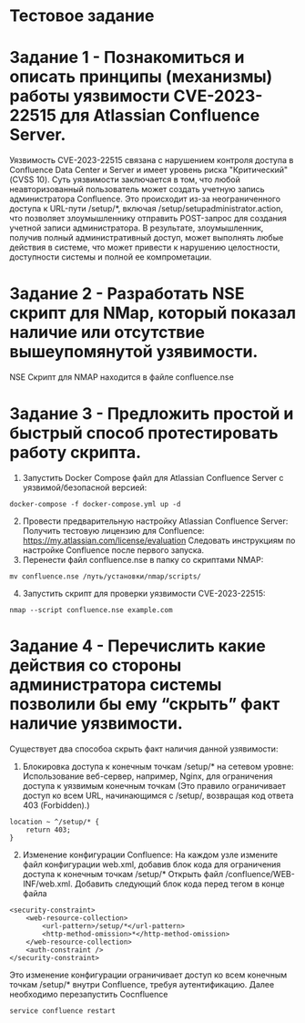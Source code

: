 # Тестовое задание
# Задание 1  - Познакомиться и описать принципы (механизмы) работы уязвимости CVE-2023-22515 для Atlassian Confluence Server.

Уязвимость CVE-2023-22515 связана с нарушением контроля доступа в Confluence Data Center и Server и имеет уровень риска "Критический" (CVSS 10). Суть уязвимости заключается в том, что любой неавторизованный пользователь может создать учетную запись администратора Confluence. Это происходит из-за неограниченного доступа к URL-пути /setup/*, включая /setup/setupadministrator.action, что позволяет злоумышленнику отправить POST-запрос для создания учетной записи администратора. В результате, злоумышленник, получив полный административный доступ, может выполнять любые действия в системе, что может привести к нарушению целостности, доступности системы и полной ее компрометации.
# Задание 2  - Разработать NSE скрипт для NMap, который показал наличие или отсутствие вышеупомянутой узявимости.

NSE Скрипт для NMAP находится в файле confluence.nse

# Задание 3  - Предложить простой и быстрый способ протестировать работу скрипта.

1. Запустить Docker Compose файл для Atlassian Confluence Server с уязвимой/безопасной версией:
```
docker-compose -f docker-compose.yml up -d
```
2. Провести предварительную настройку Atlassian Confluence Server:
Получить тестовую лицензию для Confluence: https://my.atlassian.com/license/evaluation
Следовать инструкциям по настройке Confluence после первого запуска.
3. Перенести файл confluence.nse в папку со скриптами NMAP:
```
mv confluence.nse /путь/установки/nmap/scripts/
```
4. Запустить скрипт для проверки уязвимости CVE-2023-22515:
```
nmap --script confluence.nse example.com
```
# Задание 4  - Перечислить какие действия со стороны администратора системы позволили бы ему “скрыть” факт наличие уязвимости.

Существует два способоа скрыть факт наличия данной узявимости:

1. Блокировка доступа к конечным точкам /setup/* на сетевом уровне:
Использование веб-сервер, например, Nginx, для ограничения доступа к уязвимым конечным точкам (Это правило ограничивает доступ ко всем URL, начинающимся с /setup/, возвращая код ответа 403 (Forbidden).)
```
location ~ ^/setup/* {
    return 403;
}
```
2. Изменение конфигурации Confluence:
На каждом узле измените файл конфигурации web.xml, добавив блок кода для ограничения доступа к конечным точкам /setup/*
Открыть файл <confluence-install-dir>/confluence/WEB-INF/web.xml.
Добавить следующий блок кода перед тегом </web-app> в конце файла
```
<security-constraint>
    <web-resource-collection>
        <url-pattern>/setup/*</url-pattern>
        <http-method-omission>*</http-method-omission>
    </web-resource-collection>
    <auth-constraint />
</security-constraint>
```
Это изменение конфигурации ограничивает доступ ко всем конечным точкам /setup/* внутри Confluence, требуя аутентификацию.
Далее необходимо перезапустить Cocnfluence
```
service confluence restart
```
